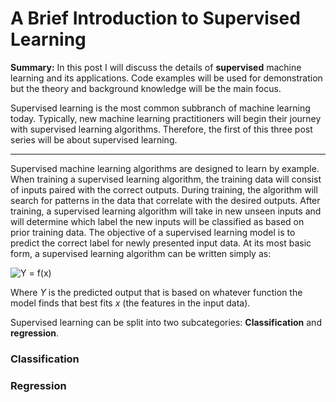 # A Brief Introduction to Supervised Learning

<b>Summary:</b> In this post I will discuss the details of <b>supervised</b> machine learning and its applications. Code examples will be used for demonstration but the theory and background knowledge will be the main focus.

Supervised learning is the most common subbranch of machine learning today. Typically, new machine learning practitioners will begin their journey with supervised learning algorithms. Therefore, the first of this three post series will be about supervised learning.

<hr>

Supervised machine learning algorithms are designed to learn by example. When training a supervised learning algorithm, the training data will consist of inputs paired with the correct outputs. During training, the algorithm will search for patterns in the data that correlate with the desired outputs. After training, a supervised learning algorithm will take in new unseen inputs and will determine which label the new inputs will be classified as based on prior training data. The objective of a supervised learning model is to predict the correct label for newly presented input data. At its most basic form, a supervised learning algorithm can be written simply as:

<img src="https://latex.codecogs.com/png.latex?\dpi{120}&space;Y&space;=&space;f(x)" title="Y = f(x)" style='display: block; margin: auto;'>

Where *Y* is the predicted output that is based on whatever function the model finds that best fits *x* (the features in the input data).

Supervised learning can be split into two subcategories: <b>Classification</b> and <b>regression</b>.

### Classification



### Regression
